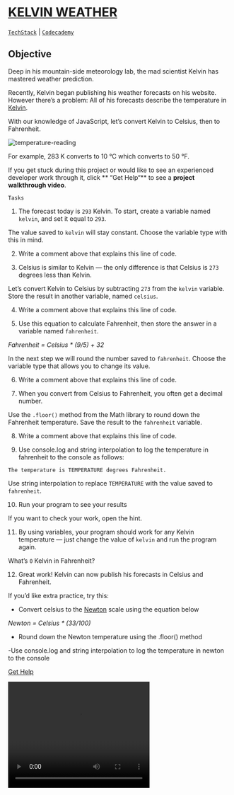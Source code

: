 # [KELVIN WEATHER](https://drive.google.com/file/d/17TAzLOn9ozBqc36aJ15U9uw4ugyQnjV9/view?usp=sharing)<br>
[`TechStack`](https://techstack.surge.sh) | [`Codecademy`](http://ssqt.co/mQfpbL0)

## Objective

Deep in his mountain-side meteorology lab, the mad scientist Kelvin has mastered weather prediction.

Recently, Kelvin began publishing his weather forecasts on his website. However there’s a problem: All of his forecasts describe the temperature in [Kelvin](https://en.wikipedia.org/wiki/Kelvin).

With our knowledge of JavaScript, let’s convert Kelvin to Celsius, then to Fahrenheit.

![temperature-reading](https://s3.amazonaws.com/codecademy-content/projects/introduction-to-javascript/learn-javascript-introduction/kelvin-weather/Kelvin+Thermometers.svg)

For example, 283 K converts to 10 °C which converts to 50 °F.

If you get stuck during this project or would like to see an experienced developer work through it, click ** “Get Help“** to see a **project walkthrough video**.

```
Tasks
```

1. The forecast today is `293` Kelvin. To start, create a variable named `kelvin`, and set it equal to `293`.

The value saved to `kelvin` will stay constant. Choose the variable type with this in mind.

2. Write a comment above that explains this line of code.

3. Celsius is similar to Kelvin — the only difference is that Celsius is `273` degrees less than Kelvin.

Let’s convert Kelvin to Celsius by subtracting `273` from the `kelvin` variable. Store the result in another variable, named `celsius`.

4. Write a comment above that explains this line of code.

5. Use this equation to calculate Fahrenheit, then store the answer in a variable named `fahrenheit`.

*Fahrenheit = Celsius * (9/5) + 32*

In the next step we will round the number saved to `fahrenheit`. Choose the variable type that allows you to change its value.

6. Write a comment above that explains this line of code.

7. When you convert from Celsius to Fahrenheit, you often get a decimal number.

Use the `.floor()` method from the Math library to round down the Fahrenheit temperature. Save the result to the `fahrenheit` variable.

8. Write a comment above that explains this line of code.

9. Use console.log and string interpolation to log the temperature in fahrenheit to the console as follows:

```
The temperature is TEMPERATURE degrees Fahrenheit.
```
Use string interpolation to replace `TEMPERATURE` with the value saved to `fahrenheit`.

10. Run your program to see your results

If you want to check your work, open the hint.

11. By using variables, your program should work for any Kelvin temperature — just change the value of `kelvin` and run the program again.

What’s `0` Kelvin in Fahrenheit?

12. Great work! Kelvin can now publish his forecasts in Celsius and Fahrenheit.

If you’d like extra practice, try this:

- Convert celsius to the [Newton](https://en.wikipedia.org/wiki/Newton_scale) scale using the equation below

*Newton = Celsius * (33/100)*

- Round down the Newton temperature using the .floor() method

-Use console.log and string interpolation to log the temperature in newton to the console

[Get Help](https://youtu.be/WlA1gy6fpgY)

<video width="320" height="240" controls>
  <source src="https://youtu.be/WlA1gy6fpgY.mp4" type="video/mp4">
Your browser does not support the video tag.
</video>
